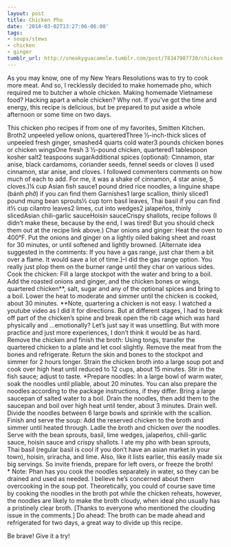 ```yaml
---
layout: post
title: Chicken Pho
date: '2014-03-02T13:27:06-06:00'
tags:
- soups/stews
- chicken
- ginger
tumblr_url: http://sneakyguacamole.tumblr.com/post/78347987730/chicken-pho
---
```

As you may know, one of my New Years Resolutions was to try to cook more meat. And so, I recklessly decided to make homemade pho, which required me to butcher a whole chicken. Making homemade Vietnamese food? Hacking apart a whole chicken? Why not. If you’ve got the time and energy, this recipe is delicious, but be prepared to put aside a whole afternoon or some time on two days.


This chicken pho recipes if from one of my favorites, Smitten Kitchen.
Broth2 unpeeled yellow onions, quarteredThree ½-inch-thick slices of unpeeled fresh ginger, smashed4 quarts cold water3 pounds chicken bones or chicken wingsOne fresh 3 ½-pound chicken, quartered1 tablespoon kosher salt2 teaspoons sugarAdditional spices (optional): Cinnamon, star anise, black cardamoms, coriander seeds, fennel seeds or cloves (I used cinnamon, star anise, and cloves. I followed commenters comments on how much of each to add. For me, it was a shake of cinnamon, 4 star anise, 5 cloves.)¼ cup Asian fish sauce1 pound dried rice noodles, a linguine shape (bánh phở) if you can find them
Garnishes1 large scallion, thinly sliced1 pound mung bean sprouts½ cup torn basil leaves, Thai basil if you can find it½ cup cilantro leaves2 limes, cut into wedges2 jalapeños, thinly slicedAsian chili-garlic sauceHoisin sauceCrispy shallots, recipe follows (I didn’t make these, because by the end, I was tired! But you should check them out at the recipe link above.)
Char onions and ginger: Heat the oven to 400°F. Put the onions and ginger on a lightly oiled baking sheet and roast for 30 minutes, or until softened and lightly browned. [Alternate idea suggested in the comments: If you have a gas range, just char them a bit over a flame. It would save a lot of time.]–I did the gas range option. You really just plop them on the burner range until they char on various sides.
Cook the chicken: Fill a large stockpot with the water and bring to a boil. Add the roasted onions and ginger, and the chicken bones or wings, quartered chicken**, salt, sugar and any of the optional spices and bring to a boil. Lower the heat to moderate and simmer until the chicken is cooked, about 30 minutes.
**Note, quartering a chicken is not easy. I watched a youtube video as I did it for directions. But at different stages, I had to break off part of the chicken’s spine and break open the rib cage which was hard physically and …emotionally? Let’s just say it was unsettling. But with more practice and just more experiences, I don’t think it would be as hard. 
Remove the chicken and finish the broth: Using tongs, transfer the quartered chicken to a plate and let cool slightly. Remove the meat from the bones and refrigerate. Return the skin and bones to the stockpot and simmer for 2 hours longer. Strain the chicken broth into a large soup pot and cook over high heat until reduced to 12 cups, about 15 minutes. Stir in the fish sauce; adjust to taste.
*Prepare noodles: In a large bowl of warm water, soak the noodles until pliable, about 20 minutes. You can also prepare the noodles according to the package instructions, if they differ. Bring a large saucepan of salted water to a boil. Drain the noodles, then add them to the saucepan and boil over high heat until tender, about 3 minutes. Drain well. Divide the noodles between 6 large bowls and sprinkle with the scallion.
Finish and serve the soup: Add the reserved chicken to the broth and simmer until heated through. Ladle the broth and chicken over the noodles. Serve with the bean sprouts, basil, lime wedges, jalapeños, chili-garlic sauce, hoisin sauce and crispy shallots.
I ate my pho with bean sprouts, Thai basil (regular basil is cool if you don’t have an asian market in your town), hoisin, sriracha, and lime.
Also, like it lists earlier, this easily made six big servings. So invite friends, prepare for left overs, or freeze the broth!
* Note: Phan has you cook the noodles separately in water, so they can be drained and used as needed. I believe he’s concerned about them overcooking in the soup pot. Theoretically, you could of course save time by cooking the noodles in the broth pot while the chicken reheats, however, the noodles are likely to make the broth cloudy, when ideal pho usually has a pristinely clear broth. [Thanks to everyone who mentioned the clouding issue in the comments.]
Do ahead: The broth can be made ahead and refrigerated for two days, a great way to divide up this recipe.

Be brave! Give it a try!
